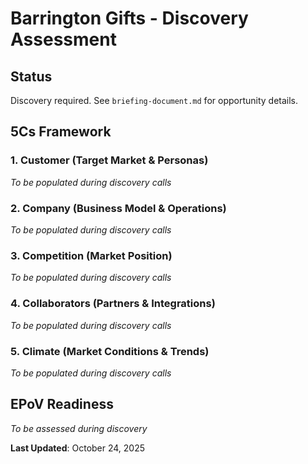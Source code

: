 # Barrington Gifts - Discovery Assessment

## Status
Discovery required. See `briefing-document.md` for opportunity details.

## 5Cs Framework

### 1. Customer (Target Market & Personas)
*To be populated during discovery calls*

### 2. Company (Business Model & Operations)
*To be populated during discovery calls*

### 3. Competition (Market Position)
*To be populated during discovery calls*

### 4. Collaborators (Partners & Integrations)
*To be populated during discovery calls*

### 5. Climate (Market Conditions & Trends)
*To be populated during discovery calls*

## EPoV Readiness
*To be assessed during discovery*

**Last Updated**: October 24, 2025
